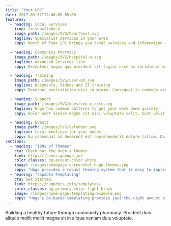 ```yaml
---
title: "Your LPC"
date: 2017-03-02T12:00:00-05:00
features:
  - heading: Local Services
    icon: fa-snowflake-o
    image_path: /images/SVG/heartbeat.svg
    tagline: Specialist services in your area
    copy: North of Tyne LPC brings you local services and information for Northumberland, Newcastle and North Tyneside.

  - heading: Community Pharmacy
    image_path: /images/SVG/hospital-o.svg
    tagline: Advanced Services line
    copy: Excepteur magna qui proident sit fugiat esse ex incididunt minim magna proident.

  - heading: Training
    image_path: /images/SVG/user-md.svg
    tagline: Documents, Videos and IT training
    copy: Deserunt exercitation nisi in minim. Consequat in commodo veniam labore est sit cillum laboris laboris ad enim irure. Cillum labore laborum ullamco in id minim veniam reprehenderit sunt. Esse dolore nulla tempor sint cillum.

  - heading: Support
    image_path: /images/SVG/question-circle.svg
    tagline: Hugo has common patterns to get your work done quickly.
    copy: Dolor amet veniam magna sit nisi voluptate velit. Sunt velit anim elit cupidatat ipsum commodo id enim. Consectetur quis eiusmod reprehenderit mollit. Ipsum id ad cupidatat nulla elit.

  - heading: Events
    image_path: /images/SVG/calendar.svg
    tagline: Local meetings for your needs.
    copy: Eu consequat id deserunt est reprehenderit dolore cillum. Do sint in pariatur duis et eiusmod labore qui do nisi magna non eu nisi.
sections:
  - heading: "100s of Themes"
    cta: Check out the Hugo's themes.
    link: http://themes.gohugo.io/
    color_classes: bg-accent-color white
    image: /images/homepage-screenshot-hugo-themes.jpg
    copy: "Hugo provides a robust theming system that is easy to implement but capable of producing even the most complicated websites."
  - heading: "Capable Templating"
    cta: Get Started.
    link: https://hugodocs.info/templates/
    color_classes: bg-primary-color-light black
    image: /images/home-page-templating-example.png
    copy: "Hugo's Go-based templating provides just the right amount of logic to build anything from the simple to complex. If you prefer Jade/Pug-like syntax, you can also use Amber, Ace, or any combination of the three."
---
```


Building a healthy future through community pharmacy.
Proident duis aliquip mollit mollit magna sit in aliqua veniam duis voluptate.